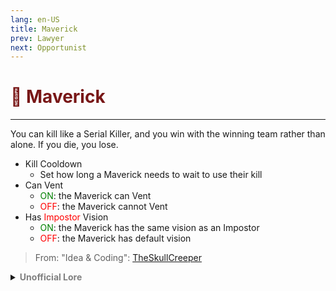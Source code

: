 ```yaml
---
lang: en-US
title: Maverick
prev: Lawyer
next: Opportunist
---
```


# <font color="#781717">🤠 <b>Maverick</b></font> <Badge text="Benign" type="tip" vertical="middle"/>
---

You can kill like a Serial Killer, and you win with the winning team rather than alone. If you die, you lose.
* Kill Cooldown
  * Set how long a Maverick needs to wait to use their kill
* Can Vent
  * <font color=green>ON</font>: the Maverick can Vent
  * <font color=red>OFF</font>: the Maverick cannot Vent
* Has <font color=red>Impostor</font> Vision
  * <font color=green>ON</font>: the Maverick has the same vision as an Impostor
  * <font color=red>OFF</font>: the Maverick has default vision

> From: "Idea & Coding": [TheSkullCreeper](https://github.com/Loonie-Toons)

<details>
<summary><b><font color=gray>Unofficial Lore</font></b></summary>

- I imagine death so much it feels more like a memory
The Maverick was never paranoid but he always knew he would die soon, He was very prideful and would never let his friends die or be injured
He loved one of his friends the most... 
We will just call him O for now..

Now The Maverick wanted to leave behind a massive legacy but... He had very little time...
When he was young he went through lots of hardships...

And it was a miracle that he was still alive..

The Maverick was very smart, Great with the gun and brave...

After achieving a lot of his goals he just wanted to live now... That would be enough

He wanted to spend his remaining life with 'O' and be happy but...

He had a competitor in politics who he had dethroned many, Many times... and at the time of these incidents duels were considered legal and sane...

The competitor challenged The Maverick to a duel...
And Because the Maverick was very prideful...
He accepted it

But... Did he want to suffer from the guilt of someone's death?
Was it something he wanted..

So when the competitor who was really bad at shooting and was just a frustrated romantic fired...

The Maverick raised his gun into the sky which was a sign of surrender...
But the bullet still hit him...

His last words were to 'O' as he confessed his love to her...

While the bullet was flying to him... He just thought to himself

I imagine death so much it feels more like a memory
Is this where it gets me, on my feet, sev'ral feet ahead of me?
I see it coming, do I run or fire my gun or let it be?
There is no beat, no melody
Opportunist, My best friend
Maybe the last face I ever see
If I throw away my shot, is this how you'll remember me?
What if this bullet is my legacy?

Legacy, what is a legacy?
It's planting seeds in a garden you never get to see?

> Submitted by: champofchamps78
</details>